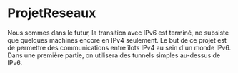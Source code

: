 # ProjetReseaux
Nous sommes dans le futur, la transition avec IPv6 est terminé, ne subsiste que quelques machines encore en IPv4 seulement. Le but de ce projet est de permettre des communications entre îlots IPv4 au sein d'un monde IPv6. Dans une première partie, on utilisera des tunnels simples au-dessus de IPv6. 

